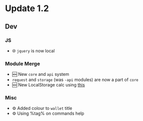 # Update 1.2

## Dev

### JS

- 🌐 `jquery` is now local

### Module Merge

- 🆕 New `core` and `api` system
- `request` and `storage` (was `-api` modules) are now a part of `core`
- 🆕 New LocalStorage calc using [this](https://gist.github.com/tkambler/71050d80f1a57ea83c18?permalink_comment_id=4116847#gistcomment-4116847)

### Misc

- ⚙️ Added colour to `wallet` title
- ⚙️ Using %tag% on commands help